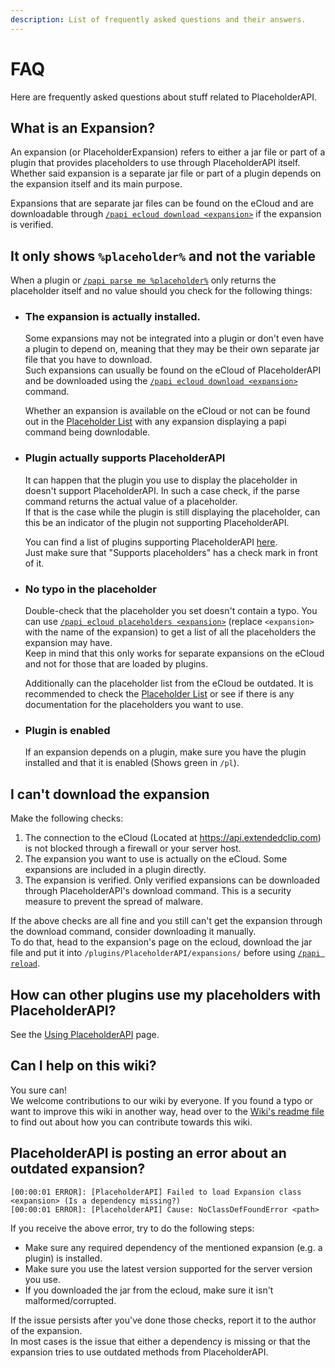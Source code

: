 ```yaml
---
description: List of frequently asked questions and their answers.
---
```


# FAQ

Here are frequently asked questions about stuff related to PlaceholderAPI.

## What is an Expansion?

An expansion (or PlaceholderExpansion) refers to either a jar file or part of a plugin that provides placeholders to use through PlaceholderAPI itself.  
Whether said expansion is a separate jar file or part of a plugin depends on the expansion itself and its main purpose.

Expansions that are separate jar files can be found on the eCloud and are downloadable through [`/papi ecloud download <expansion>`](commands.md#papi-ecloud-download) if the expansion is verified.

## It only shows `%placeholder%` and not the variable

When a plugin or [`/papi parse me %placeholder%`](commands.md#papi-parse) only returns the placeholder itself and no value should you check for the following things:

- ### The expansion is actually installed.
  
    Some expansions may not be integrated into a plugin or don't even have a plugin to depend on, meaning that they may be their own separate jar file that you have to download.  
    Such expansions can usually be found on the eCloud of PlaceholderAPI and be downloaded using the [`/papi ecloud download <expansion>`](commands.md#papi-ecloud-download) command.
    
    Whether an expansion is available on the eCloud or not can be found out in the [Placeholder List](users/placeholder-list.md) with any expansion displaying a papi command being downlodable.
  
- ### Plugin actually supports PlaceholderAPI

    It can happen that the plugin you use to display the placeholder in doesn't support PlaceholderAPI. In such a case check, if the parse command returns the actual value of a placeholder.  
    If that is the case while the plugin is still displaying the placeholder, can this be an indicator of the plugin not supporting PlaceholderAPI.
    
    You can find a list of plugins supporting PlaceholderAPI [here](users/plugins-using-placeholderapi.md).  
    Just make sure that "Supports placeholders" has a check mark in front of it.
  
- ### No typo in the placeholder
    
    Double-check that the placeholder you set doesn't contain a typo. You can use [`/papi ecloud placeholders <expansion>`](commands.md#papi-ecloud-placeholders) (replace `<expansion>` with the name of the expansion) to get a list of all the placeholders the expansion may have.  
    Keep in mind that this only works for separate expansions on the eCloud and not for those that are loaded by plugins.
    
    Additionally can the placeholder list from the eCloud be outdated. It is recommended to check the [Placeholder List](users/placeholder-list.md) or see if there is any documentation for the placeholders you want to use.
  
- ### Plugin is enabled
    
    If an expansion depends on a plugin, make sure you have the plugin installed and that it is enabled (Shows green in `/pl`).

## I can't download the expansion

Make the following checks:

1. The connection to the eCloud (Located at https://api.extendedclip.com) is not blocked through a firewall or your server host.
2. The expansion you want to use is actually on the eCloud. Some expansions are included in a plugin directly.
3. The expansion is verified. Only verified expansions can be downloaded through PlaceholderAPI's download command. This is a security measure to prevent the spread of malware.

If the above checks are all fine and you still can't get the expansion through the download command, consider downloading it manually.  
To do that, head to the expansion's page on the ecloud, download the jar file and put it into `/plugins/PlaceholderAPI/expansions/` before using [`/papi reload`](commands.md#papi-reload).

## How can other plugins use my placeholders with PlaceholderAPI?

See the [Using PlaceholderAPI](developers/using-placeholderapi.md) page.

## Can I help on this wiki?

You sure can!  
We welcome contributions to our wiki by everyone. If you found a typo or want to improve this wiki in another way, head over to the [Wiki's readme file][readme] to find out about how you can contribute towards this wiki.

## PlaceholderAPI is posting an error about an outdated expansion?

```
[00:00:01 ERROR]: [PlaceholderAPI] Failed to load Expansion class <expansion> (Is a dependency missing?)
[00:00:01 ERROR]: [PlaceholderAPI] Cause: NoClassDefFoundError <path>
```

If you receive the above error, try to do the following steps:

- Make sure any required dependency of the mentioned expansion (e.g. a plugin) is installed.
- Make sure you use the latest version supported for the server version you use.
- If you downloaded the jar from the ecloud, make sure it isn't malformed/corrupted.

If the issue persists after you've done those checks, report it to the author of the expansion.  
In most cases is the issue that either a dependency is missing or that the expansion tries to use outdated methods from PlaceholderAPI.

[readme]: https://github.com/PlaceholderAPI/PlaceholderAPI/blob/wiki/README.md